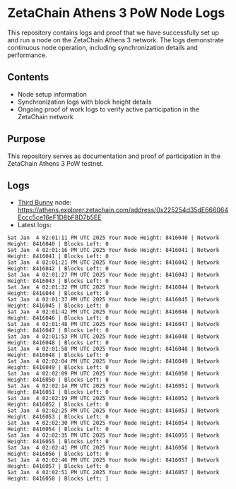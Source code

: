 # ZetaChain Athens 3 PoW Node Logs
This repository contains logs and proof that we have successfully set up and run a node on the ZetaChain Athens 3 network. The logs demonstrate continuous node operation, including synchronization details and performance.

## Contents
- Node setup information
- Synchronization logs with block height details
- Ongoing proof of work logs to verify active participation in the ZetaChain network

## Purpose
This repository serves as documentation and proof of participation in the ZetaChain Athens 3 PoW testnet.

## Logs

- [Third Bunny](https://thirdbunny.xyz/) node: https://athens.explorer.zetachain.com/address/0x225254d35dE666064Eccc5ce16eF1D8bF8D7b5EE
- Latest logs:
```
Sat Jan  4 02:01:11 PM UTC 2025 Your Node Height: 8416040 | Network Height: 8416040 | Blocks Left: 0
Sat Jan  4 02:01:16 PM UTC 2025 Your Node Height: 8416041 | Network Height: 8416041 | Blocks Left: 0
Sat Jan  4 02:01:21 PM UTC 2025 Your Node Height: 8416042 | Network Height: 8416042 | Blocks Left: 0
Sat Jan  4 02:01:27 PM UTC 2025 Your Node Height: 8416043 | Network Height: 8416043 | Blocks Left: 0
Sat Jan  4 02:01:32 PM UTC 2025 Your Node Height: 8416044 | Network Height: 8416044 | Blocks Left: 0
Sat Jan  4 02:01:37 PM UTC 2025 Your Node Height: 8416045 | Network Height: 8416045 | Blocks Left: 0
Sat Jan  4 02:01:42 PM UTC 2025 Your Node Height: 8416046 | Network Height: 8416046 | Blocks Left: 0
Sat Jan  4 02:01:48 PM UTC 2025 Your Node Height: 8416047 | Network Height: 8416047 | Blocks Left: 0
Sat Jan  4 02:01:53 PM UTC 2025 Your Node Height: 8416048 | Network Height: 8416048 | Blocks Left: 0
Sat Jan  4 02:01:58 PM UTC 2025 Your Node Height: 8416048 | Network Height: 8416048 | Blocks Left: 0
Sat Jan  4 02:02:04 PM UTC 2025 Your Node Height: 8416049 | Network Height: 8416049 | Blocks Left: 0
Sat Jan  4 02:02:09 PM UTC 2025 Your Node Height: 8416050 | Network Height: 8416050 | Blocks Left: 0
Sat Jan  4 02:02:14 PM UTC 2025 Your Node Height: 8416051 | Network Height: 8416051 | Blocks Left: 0
Sat Jan  4 02:02:19 PM UTC 2025 Your Node Height: 8416052 | Network Height: 8416052 | Blocks Left: 0
Sat Jan  4 02:02:25 PM UTC 2025 Your Node Height: 8416053 | Network Height: 8416053 | Blocks Left: 0
Sat Jan  4 02:02:30 PM UTC 2025 Your Node Height: 8416054 | Network Height: 8416054 | Blocks Left: 0
Sat Jan  4 02:02:35 PM UTC 2025 Your Node Height: 8416055 | Network Height: 8416055 | Blocks Left: 0
Sat Jan  4 02:02:41 PM UTC 2025 Your Node Height: 8416056 | Network Height: 8416056 | Blocks Left: 0
Sat Jan  4 02:02:46 PM UTC 2025 Your Node Height: 8416057 | Network Height: 8416057 | Blocks Left: 0
Sat Jan  4 02:02:51 PM UTC 2025 Your Node Height: 8416057 | Network Height: 8416058 | Blocks Left: 1
```
